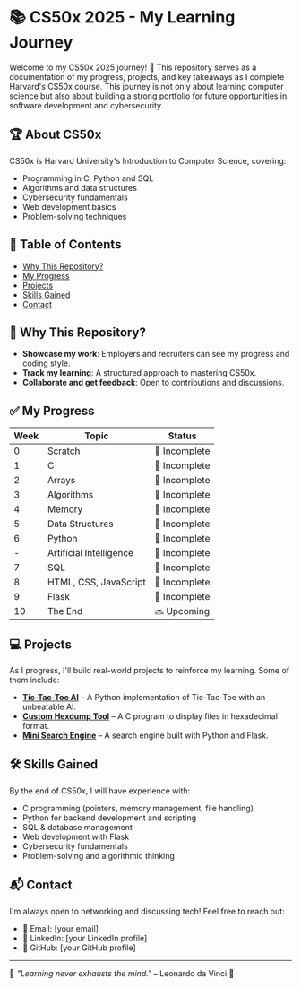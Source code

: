# 📚 CS50x 2025 - My Learning Journey

Welcome to my CS50x 2025 journey! 🚀 This repository serves as a documentation of my progress, projects, and key takeaways as I complete Harvard's CS50x course. This journey is not only about learning computer science but also about building a strong portfolio for future opportunities in software development and cybersecurity.

## 🏆 About CS50x
CS50x is Harvard University's Introduction to Computer Science, covering:
- Programming in C, Python and SQL
- Algorithms and data structures
- Cybersecurity fundamentals
- Web development basics
- Problem-solving techniques

## 📖 Table of Contents
- [Why This Repository?](#-why-this-repository)
- [My Progress](#-my-progress)
- [Projects](#-projects)
- [Skills Gained](#-skills-gained)
- [Contact](#-contact)

## 🎯 Why This Repository?
- **Showcase my work**: Employers and recruiters can see my progress and coding style.
- **Track my learning**: A structured approach to mastering CS50x.
- **Collaborate and get feedback**: Open to contributions and discussions.

## ✅ My Progress
| Week  | Topic                          | Status  |
|-------|--------------------------------|---------|
| 0     | Scratch                        | 🚧 Incomplete |
| 1     | C                              | 🚧 Incomplete |
| 2     | Arrays                         | 🚧 Incomplete |
| 3     | Algorithms                     | 🚧 Incomplete |
| 4     | Memory                         | 🚧 Incomplete |
| 5     | Data Structures                | 🚧 Incomplete |
| 6     | Python                         | 🚧 Incomplete |
| -     | Artificial Intelligence        | 🚧 Incomplete |
| 7     | SQL                            | 🚧 Incomplete |
| 8     | HTML, CSS, JavaScript          | 🚧 Incomplete |
| 9     | Flask                          | 🚧 Incomplete |
| 10    | The End                        | 🔜 Upcoming |

## 💻 Projects
As I progress, I'll build real-world projects to reinforce my learning. Some of them include:
- **[Tic-Tac-Toe AI](projects/tic-tac-toe/)** – A Python implementation of Tic-Tac-Toe with an unbeatable AI.
- **[Custom Hexdump Tool](projects/hexdump/)** – A C program to display files in hexadecimal format.
- **[Mini Search Engine](projects/search-engine/)** – A search engine built with Python and Flask.

## 🛠️ Skills Gained
By the end of CS50x, I will have experience with:
- C programming (pointers, memory management, file handling)
- Python for backend development and scripting
- SQL & database management
- Web development with Flask
- Cybersecurity fundamentals
- Problem-solving and algorithmic thinking

## 📬 Contact
I'm always open to networking and discussing tech! Feel free to reach out:
- 📧 Email: [your email]
- 💼 LinkedIn: [your LinkedIn profile]
- 🐙 GitHub: [your GitHub profile]

---
🔹 *"Learning never exhausts the mind."* – Leonardo da Vinci 🔹
